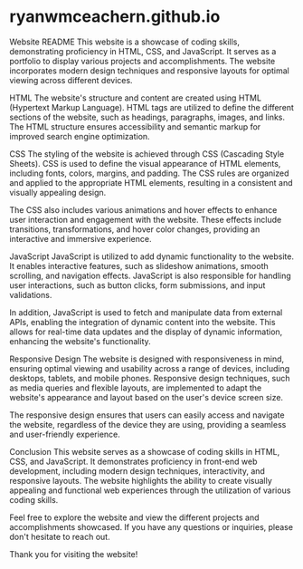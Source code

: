 # ryanwmceachern.github.io
Website README
This website is a showcase of coding skills, demonstrating proficiency in HTML, CSS, and JavaScript. It serves as a portfolio to display various projects and accomplishments. The website incorporates modern design techniques and responsive layouts for optimal viewing across different devices.

HTML
The website's structure and content are created using HTML (Hypertext Markup Language). HTML tags are utilized to define the different sections of the website, such as headings, paragraphs, images, and links. The HTML structure ensures accessibility and semantic markup for improved search engine optimization.

CSS
The styling of the website is achieved through CSS (Cascading Style Sheets). CSS is used to define the visual appearance of HTML elements, including fonts, colors, margins, and padding. The CSS rules are organized and applied to the appropriate HTML elements, resulting in a consistent and visually appealing design.

The CSS also includes various animations and hover effects to enhance user interaction and engagement with the website. These effects include transitions, transformations, and hover color changes, providing an interactive and immersive experience.

JavaScript
JavaScript is utilized to add dynamic functionality to the website. It enables interactive features, such as slideshow animations, smooth scrolling, and navigation effects. JavaScript is also responsible for handling user interactions, such as button clicks, form submissions, and input validations.

In addition, JavaScript is used to fetch and manipulate data from external APIs, enabling the integration of dynamic content into the website. This allows for real-time data updates and the display of dynamic information, enhancing the website's functionality.

Responsive Design
The website is designed with responsiveness in mind, ensuring optimal viewing and usability across a range of devices, including desktops, tablets, and mobile phones. Responsive design techniques, such as media queries and flexible layouts, are implemented to adapt the website's appearance and layout based on the user's device screen size.

The responsive design ensures that users can easily access and navigate the website, regardless of the device they are using, providing a seamless and user-friendly experience.

Conclusion
This website serves as a showcase of coding skills in HTML, CSS, and JavaScript. It demonstrates proficiency in front-end web development, including modern design techniques, interactivity, and responsive layouts. The website highlights the ability to create visually appealing and functional web experiences through the utilization of various coding skills.

Feel free to explore the website and view the different projects and accomplishments showcased. If you have any questions or inquiries, please don't hesitate to reach out.

Thank you for visiting the website!
